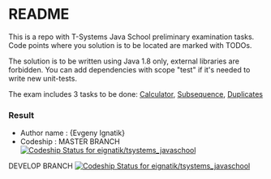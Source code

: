 # README #

This is a repo with T-Systems Java School preliminary examination tasks.
Code points where you solution is to be located are marked with TODOs.

The solution is to be written using Java 1.8 only, external libraries are forbidden. 
You can add dependencies with scope "test" if it's needed to write new unit-tests.

The exam includes 3 tasks to be done: [Calculator](/tasks/Calculator.md), [Subsequence](/tasks/Subsequence.md), [Duplicates](/tasks/Duplicates.md)

### Result ###

* Author name : {Evgeny Ignatik}
* Codeship : 
MASTER BRANCH [ ![Codeship Status for eignatik/tsystems_javaschool](https://app.codeship.com/projects/19f4f670-08f3-0135-9253-667fc8f27e7e/status?branch=master)](https://app.codeship.com/projects/214511)

DEVELOP BRANCH [ ![Codeship Status for eignatik/tsystems_javaschool](https://app.codeship.com/projects/19f4f670-08f3-0135-9253-667fc8f27e7e/status?branch=develop)](https://app.codeship.com/projects/214511)
